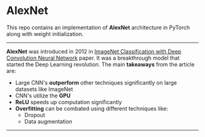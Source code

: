 # AlexNet

This repo contains an implementation of __AlexNet__ architecture in PyTorch along with weight initialization.

----

__AlexNet__ was introduced in 2012 in [ImageNet Classification with Deep Convolution Neural Network](https://proceedings.neurips.cc/paper/2012/file/c399862d3b9d6b76c8436e924a68c45b-Paper.pdf) paper. It was a breakthrough model that started the Deep Learning revolution. The main __takeaways__ from the article are: 
- Large CNN's __outperform__ other techniques significantly on large datasets like ImageNet
- CNN's utilize the __GPU__
- __ReLU__ speeds up computation significantly
- __Overfitting__ can be combated using different techniques like:
  * Dropout
  * Data augmentation

----


